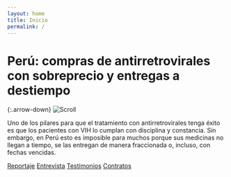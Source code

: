 ```yaml
---
layout: home
title: Inicio
permalink: /
---
```


# Perú: compras de antirretrovirales con sobreprecio y entregas a destiempo

{:.arrow-down}
![Scroll](https://landing.vivirconvih.org/assets/img/arrow-down.svg)

Uno de los pilares para que el tratamiento con antirretrovirales tenga éxito es que los pacientes con VIH lo cumplan con disciplina y constancia. Sin embargo, en Perú esto es imposible para muchos porque sus medicinas no llegan a tiempo, se las entregan de manera fraccionada o, incluso, con fechas vencidas.

[Reportaje](/2020/09/22/reportaje.html)
[Entrevista](/entrevista/)
[Testimonios](/testimonios/)
[Contratos](/contratos/)
